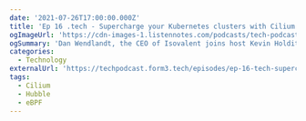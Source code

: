 ```yaml
---
date: '2021-07-26T17:00:00.000Z'
title: 'Ep 16 .tech - Supercharge your Kubernetes clusters with Cilium'
ogImageUrl: 'https://cdn-images-1.listennotes.com/podcasts/tech-podcast-by-form3-jG-raLTKRnY-A2WkH4Cz3gO.300x300.jpg'
ogSummary: 'Dan Wendlandt, the CEO of Isovalent joins host Kevin Holditch for a discussion on the product they have created Cilium'
categories:
  - Technology
externalUrl: 'https://techpodcast.form3.tech/episodes/ep-16-tech-supercharge-your-kubernetes-clusters-with-cilium'
tags:
  - Cilium
  - Hubble
  - eBPF
---
```

